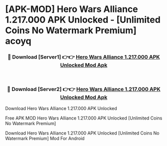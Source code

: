 # [APK-MOD] Hero Wars  Alliance 1.217.000 APK Unlocked - [Unlimited Coins No Watermark Premium] acoyq



<div align="center">
<h3>🔴 Download [Server1] 👉👉 <a href="https://momento.my/?title=Hero_Wars__Alliance_1.217.000_APK_Unlocked">Hero Wars  Alliance 1.217.000 APK Unlocked Mod Apk</a></h3><br>

<h3>🔴 Download [Server2] 👉👉 <a href="https://momento.my/?title=Hero_Wars__Alliance_1.217.000_APK_Unlocked">Hero Wars  Alliance 1.217.000 APK Unlocked Mod Apk</a></h3>
</div>



Download Hero Wars  Alliance 1.217.000 APK Unlocked 

Free APK MOD Hero Wars  Alliance 1.217.000 APK Unlocked [Unlimited Coins No Watermark Premium]

Download Hero Wars  Alliance 1.217.000 APK Unlocked [Unlimited Coins No Watermark Premium] Mod For Android
